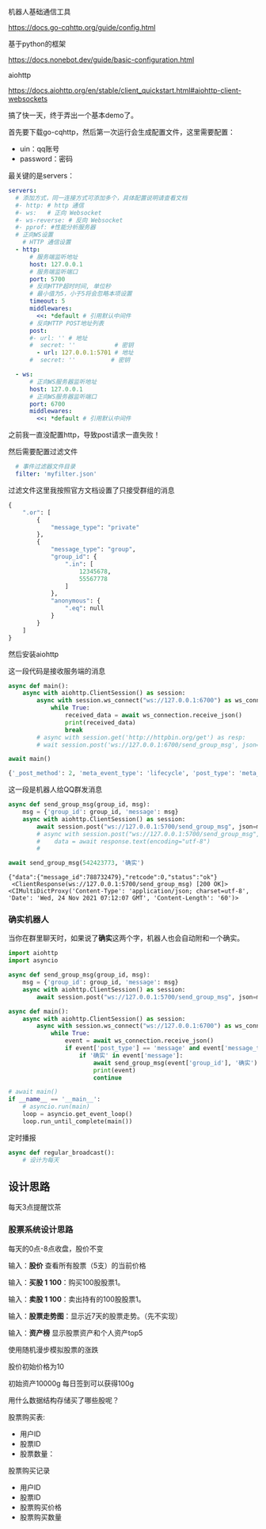 机器人基础通信工具

https://docs.go-cqhttp.org/guide/config.html

基于python的框架

https://docs.nonebot.dev/guide/basic-configuration.html

aiohttp

https://docs.aiohttp.org/en/stable/client_quickstart.html#aiohttp-client-websockets



搞了快一天，终于弄出一个基本demo了。

首先要下载go-cqhttp，然后第一次运行会生成配置文件，这里需要配置：

- uin：qq账号
- password：密码

最关键的是servers：

```yml
servers:
  # 添加方式，同一连接方式可添加多个，具体配置说明请查看文档
  #- http: # http 通信
  #- ws:   # 正向 Websocket
  #- ws-reverse: # 反向 Websocket
  #- pprof: #性能分析服务器
  # 正向WS设置
    # HTTP 通信设置
  - http:
      # 服务端监听地址
      host: 127.0.0.1
      # 服务端监听端口
      port: 5700
      # 反向HTTP超时时间, 单位秒
      # 最小值为5，小于5将会忽略本项设置
      timeout: 5
      middlewares:
        <<: *default # 引用默认中间件
      # 反向HTTP POST地址列表
      post:
      #- url: '' # 地址
      #  secret: ''           # 密钥
        - url: 127.0.0.1:5701 # 地址
      #  secret: ''          # 密钥

  - ws:
      # 正向WS服务器监听地址
      host: 127.0.0.1
      # 正向WS服务器监听端口
      port: 6700
      middlewares:
        <<: *default # 引用默认中间件
```

之前我一直没配置http，导致post请求一直失败！

然后需要配置过滤文件

```yml
  # 事件过滤器文件目录
  filter: 'myfilter.json'
```

过滤文件这里我按照官方文档设置了只接受群组的消息

```python
{
    ".or": [
        {
            "message_type": "private"
        },
        {
            "message_type": "group",
            "group_id": {
                ".in": [
                    12345678,
                    55567778
                ]
            },
            "anonymous": {
                ".eq": null
            }
        }
    ]
}

```



然后安装aiohttp

这一段代码是接收服务端的消息

```python
async def main():
    async with aiohttp.ClientSession() as session:
        async with session.ws_connect("ws://127.0.0.1:6700") as ws_connection:
            while True:
                received_data = await ws_connection.receive_json()
                print(received_data)
                break
        # async with session.get('http://httpbin.org/get') as resp:
        # wait session.post('ws://127.0.0.1:6700/send_group_msg', json=reply)

await main()
```

```python
{'_post_method': 2, 'meta_event_type': 'lifecycle', 'post_type': 'meta_event', 'self_id': 323566263, 'sub_type': 'connect', 'time': 1637737377}
```



这一段是机器人给QQ群发消息

```python
async def send_group_msg(group_id, msg):
    msg = {'group_id': group_id, 'message': msg}
    async with aiohttp.ClientSession() as session:
        await session.post("ws://127.0.0.1:5700/send_group_msg", json=msg)
        # async with session.post("ws://127.0.0.1:5700/send_group_msg", json=reply) as response:
        #    data = await response.text(encoding="utf-8")
        # 

await send_group_msg(542423773, '确实')
```

```
{"data":{"message_id":788732479},"retcode":0,"status":"ok"}
 <ClientResponse(ws://127.0.0.1:5700/send_group_msg) [200 OK]>
<CIMultiDictProxy('Content-Type': 'application/json; charset=utf-8', 'Date': 'Wed, 24 Nov 2021 07:12:07 GMT', 'Content-Length': '60')>
```

### 确实机器人

当你在群里聊天时，如果说了**确实**这两个字，机器人也会自动附和一个确实。

```python
import aiohttp
import asyncio

async def send_group_msg(group_id, msg):
    msg = {'group_id': group_id, 'message': msg}
    async with aiohttp.ClientSession() as session:
        await session.post("ws://127.0.0.1:5700/send_group_msg", json=msg)

async def main():
    async with aiohttp.ClientSession() as session:
        async with session.ws_connect("ws://127.0.0.1:6700") as ws_connection:
            while True:
                event = await ws_connection.receive_json()
                if event['post_type'] == 'message' and event['message_type'] == 'group':
                    if '确实' in event['message']:
                        await send_group_msg(event['group_id'], '确实')
                    	print(event)
                        continue

# await main()
if __name__ == '__main__':
    # asyncio.run(main)
    loop = asyncio.get_event_loop()
    loop.run_until_complete(main())
```

定时播报

```python
async def regular_broadcast():
    # 设计为每天
```

## 设计思路

每天3点提醒饮茶

### 股票系统设计思路

每天的0点-8点收盘，股价不变

输入：**股价** 查看所有股票（5支）的当前价格

输入：**买股 1 100**：购买100股股票1。

输入：**卖股 1 100**：卖出持有的100股股票1。

输入：**股票走势图**：显示近7天的股票走势。（先不实现）

输入：**资产榜** 显示股票资产和个人资产top5

使用随机漫步模拟股票的涨跌

股价初始价格为10

初始资产10000g 每日签到可以获得100g

用什么数据结构存储买了哪些股呢？

股票购买表:

- 用户ID
- 股票ID
- 股票数量：

股票购买记录

- 用户ID
- 股票ID
- 股票购买价格
- 股票购买数量
